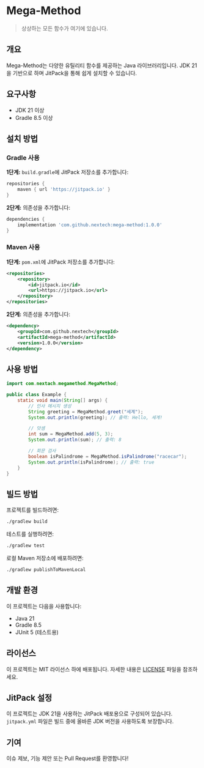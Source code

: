 # Mega-Method

> 상상하는 모든 함수가 여기에 있습니다.

## 개요

Mega-Method는 다양한 유틸리티 함수를 제공하는 Java 라이브러리입니다. JDK 21을 기반으로 하며 JitPack을 통해 쉽게 설치할 수 있습니다.

## 요구사항

- JDK 21 이상
- Gradle 8.5 이상

## 설치 방법

### Gradle 사용

**1단계:** `build.gradle`에 JitPack 저장소를 추가합니다:

```gradle
repositories {
    maven { url 'https://jitpack.io' }
}
```

**2단계:** 의존성을 추가합니다:

```gradle
dependencies {
    implementation 'com.github.nextech:mega-method:1.0.0'
}
```

### Maven 사용

**1단계:** `pom.xml`에 JitPack 저장소를 추가합니다:

```xml
<repositories>
    <repository>
        <id>jitpack.io</id>
        <url>https://jitpack.io</url>
    </repository>
</repositories>
```

**2단계:** 의존성을 추가합니다:

```xml
<dependency>
    <groupId>com.github.nextech</groupId>
    <artifactId>mega-method</artifactId>
    <version>1.0.0</version>
</dependency>
```

## 사용 방법

```java
import com.nextach.megamethod.MegaMethod;

public class Example {
    static void main(String[] args) {
        // 인사 메시지 생성
        String greeting = MegaMethod.greet("세계");
        System.out.println(greeting); // 출력: Hello, 세계!

        // 덧셈
        int sum = MegaMethod.add(5, 3);
        System.out.println(sum); // 출력: 8

        // 회문 검사
        boolean isPalindrome = MegaMethod.isPalindrome("racecar");
        System.out.println(isPalindrome); // 출력: true
    }
}
```

## 빌드 방법

프로젝트를 빌드하려면:

```bash
./gradlew build
```

테스트를 실행하려면:

```bash
./gradlew test
```

로컬 Maven 저장소에 배포하려면:

```bash
./gradlew publishToMavenLocal
```

## 개발 환경

이 프로젝트는 다음을 사용합니다:
- Java 21
- Gradle 8.5
- JUnit 5 (테스트용)

## 라이선스

이 프로젝트는 MIT 라이선스 하에 배포됩니다. 자세한 내용은 [LICENSE](LICENSE) 파일을 참조하세요.

## JitPack 설정

이 프로젝트는 JDK 21을 사용하는 JitPack 배포용으로 구성되어 있습니다. `jitpack.yml` 파일은 빌드 중에 올바른 JDK 버전을 사용하도록 보장합니다.

## 기여

이슈 제보, 기능 제안 또는 Pull Request를 환영합니다!
